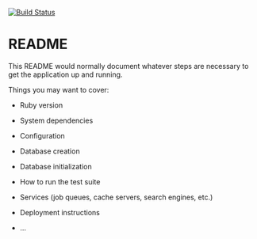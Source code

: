 [![Build Status](https://travis-ci.org/singularities/circular-works.svg?branch=master)](https://travis-ci.org/singularities/circular-works)

# README

This README would normally document whatever steps are necessary to get the
application up and running.

Things you may want to cover:

* Ruby version

* System dependencies

* Configuration

* Database creation

* Database initialization

* How to run the test suite

* Services (job queues, cache servers, search engines, etc.)

* Deployment instructions

* ...
